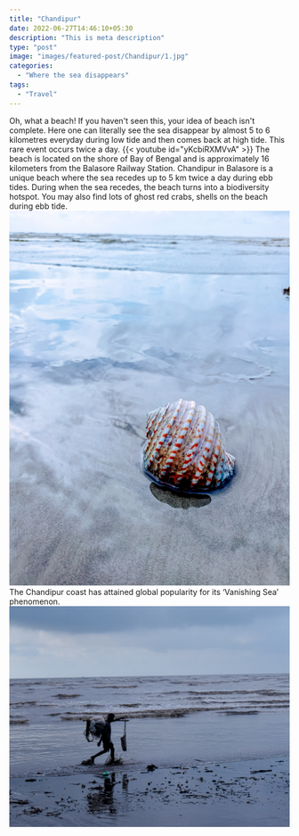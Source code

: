 ```yaml
---
title: "Chandipur"
date: 2022-06-27T14:46:10+05:30
description: "This is meta description"
type: "post"
image: "images/featured-post/Chandipur/1.jpg" 
categories:
  - "Where the sea disappears"
tags:
  - "Travel"
---
```


Oh, what a beach! If you haven't seen this, your idea of beach isn't complete. Here one can literally see the sea disappear by almost 5 to 6 kilometres everyday during low tide and then comes back at high tide. This rare event occurs twice a day.
 {{< youtube id="yKcbiRXMVvA" >}}
The beach is located on the shore of Bay of Bengal and is approximately 16 kilometers from the Balasore Railway Station. Chandipur in Balasore is a unique beach where the sea recedes up to 5 km twice a day during ebb tides. During when the sea recedes, the beach turns into a biodiversity hotspot. You may also find lots of ghost red crabs, shells on the beach during ebb tide.
![](../../images/featured-post/Chandipur/2.jpg)
The Chandipur coast has attained global popularity for its ‘Vanishing Sea’ phenomenon. 
![](../../images/featured-post/Chandipur/3.jpg)